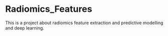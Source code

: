 # Radiomics_Features
This is a project about radiomics feature extraction and predictive modelling and deep learning.
